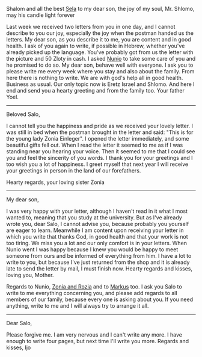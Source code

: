 Shalom and all the best <a href="#" title="a Jewish formula for a letter">Sela</a> to my dear son, the joy of my soul, Mr. Shlomo, may his candle light forever

Last week we received two letters from you in one day, and I cannot describe to you our joy, especially the joy when the postman handed us the letters. My dear son, as you describe it to me, you are content and in good health. I ask of you again to write, if possible in Hebrew, whether you've already picked up the language. You've probably got from us the letter with the picture and 50 Zloty in cash.
I asked <a href="#" title="Saba's cousin who made Alia the same time">Nunio</a> to take some care of you and he promised to do so. My dear son, behave well with everyone. I ask you to please write me every week where you stay and also about the family.
From here there is nothing to write. We are with god's help all in good health. Business as usual. Our only topic now is Eretz Israel and Shlomo. And here I end and send you a hearty greeting and from the family too. Your father Yoel.

----

Beloved Salo,

I cannot tell you the happiness and pride as we received your lovely letter. I was still in bed when the postman brought in the letter and said: "This is for the young lady Zonia Einleger". I opened the letter immediately, and some beautiful gifts fell out. When I read the letter it seemed to me as if I was standing near you hearing your voice. Then it seemed to me that I could see you and feel the sincerity of you words. I thank you for your greetings and I too wish you a lot of happiness. I greet myself that next year I will receive your greetings in person in the land of our forefathers.

Hearty regards, your loving sister Zonia

----

My dear son,

I was very happy with your letter, although I haven't read in it what I most wanted to, meaning that you study at the university. But as I've already wrote you, dear Salo, I cannot advise you, because probably you yourself are eager to learn. Meanwhile I am content upon receiving your letter in which you write that thanks God, in good health and that your work is not too tiring. We miss you a lot and our only comfort is in your letters. When Nunio went I was happy because I knew you would be happy to meet someone from ours and be informed of everything from him. I have a lot to write to you, but because I've just returned from the shop and it is already late to send the letter by mail, I must finish now. Hearty regards and kisses, loving you, Mother.

Regards to Nunio, <a href="#" title="Not sure who these are">Zonia and Rozia</a> and to <a href="#" title="Saba's landlord in Jerusalem">Markus</a> too. I ask you Salo to write to me everything concerning you, and please add regards to all members of our family, because every one is asking about you. If you need anything, write to me and I will always try to arrange it all.

----

Dear Salo,

Please forgive me. I am very nervous and I can't write any more. I have enough to write four pages, but next time I'll write you more. Regards and kisses, Ijo